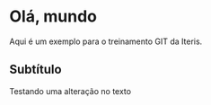 # Olá, mundo

Aqui é um exemplo para o treinamento GIT da Iteris.

## Subtítulo

Testando uma alteração no texto